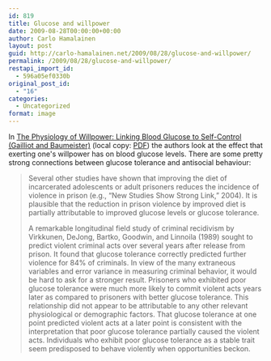 ```yaml
---
id: 819
title: Glucose and willpower
date: 2009-08-28T00:00:00+00:00
author: Carlo Hamalainen
layout: post
guid: http://carlo-hamalainen.net/2009/08/28/glucose-and-willpower/
permalink: /2009/08/28/glucose-and-willpower/
restapi_import_id:
  - 596a05ef0330b
original_post_id:
  - "16"
categories:
  - Uncategorized
format: image
---
```

In [The Physiology of Willpower: Linking Blood Glucose to Self-Control (Gailliot and Baumeister)](http://psr.sagepub.com/cgi/content/short/11/4/303) (local copy: [PDF](/stuff/Gailliot%20Baumeister%20-%20The%20physiology%20of%20willpower:%20linking%20blood%20glucose%20to%20self-control.pdf)) the authors look at the effect that exerting one's willpower has on blood glucose levels. There are some pretty strong connections between glucose tolerance and antisocial behaviour:

> Several other studies have shown that improving the diet of incarcerated adolescents or adult prisoners reduces the incidence of violence in prison (e.g., “New Studies Show Strong Link,” 2004). It is plausible that the reduction in prison violence by improved diet is partially attributable to improved glucose levels or glucose tolerance.
> 
> A remarkable longitudinal field study of criminal recidivism by Virkkunen, DeJong, Bartko, Goodwin, and Linnoila (1989) sought to predict violent criminal acts over several years after release from prison. It found that glucose tolerance correctly predicted further violence for 84% of criminals. In view of the many extraneous variables and error variance in measuring criminal behavior, it would be hard to ask for a stronger result. Prisoners who exhibited poor glucose tolerance were much more likely to commit violent acts years later as compared to prisoners with better glucose tolerance. This relationship did not appear to be attributable to any other relevant physiological or demographic factors. That glucose tolerance at one point predicted violent acts at a later point is consistent with the interpretation that poor glucose tolerance partially caused the violent acts. Individuals who exhibit poor glucose tolerance as a stable trait seem predisposed to behave violently when opportunities beckon.
